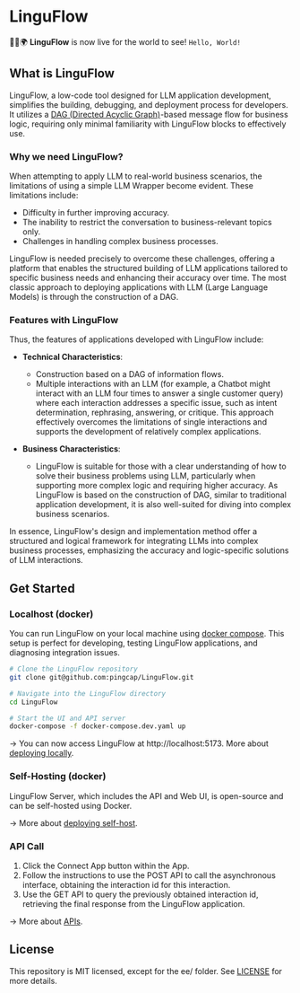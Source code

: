 # LinguFlow

🎉🚀🌍 **LinguFlow** is now live for the world to see! `Hello, World!`

## What is LinguFlow

LinguFlow, a low-code tool designed for LLM application development, simplifies the building, debugging, and deployment process for developers. It utilizes a [DAG (Directed Acyclic Graph)](https://en.wikipedia.org/wiki/Directed_acyclic_graph)-based message flow for business logic, requiring only minimal familiarity with LinguFlow blocks to effectively use.

### Why we need LinguFlow?

When attempting to apply LLM to real-world business scenarios, the limitations of using a simple LLM Wrapper become evident. These limitations include:

- Difficulty in further improving accuracy.
- The inability to restrict the conversation to business-relevant topics only.
- Challenges in handling complex business processes.

LinguFlow is needed precisely to overcome these challenges, offering a platform that enables the structured building of LLM applications tailored to specific business needs and enhancing their accuracy over time. The most classic approach to deploying applications with LLM (Large Language Models) is through the construction of a DAG. 

### Features with LinguFlow

Thus, the features of applications developed with LinguFlow include:

- **Technical Characteristics**:
  - Construction based on a DAG of information flows.
  - Multiple interactions with an LLM (for example, a Chatbot might interact with an LLM four times to answer a single customer query) where each interaction addresses a specific issue, such as intent determination, rephrasing, answering, or critique. This approach effectively overcomes the limitations of single interactions and supports the development of relatively complex applications.

- **Business Characteristics**:
  - LinguFlow is suitable for those with a clear understanding of how to solve their business problems using LLM, particularly when supporting more complex logic and requiring higher accuracy. As LinguFlow is based on the construction of DAG, similar to traditional application development, it is also well-suited for diving into complex business scenarios.

In essence, LinguFlow's design and implementation method offer a structured and logical framework for integrating LLMs into complex business processes, emphasizing the accuracy and logic-specific solutions of LLM interactions.

## Get Started

### Localhost (docker)

You can run LinguFlow on your local machine using [docker compose](https://docs.docker.com/compose/install/). This setup is perfect for developing, testing LinguFlow applications, and diagnosing integration issues.

```sh
# Clone the LinguFlow repository
git clone git@github.com:pingcap/LinguFlow.git

# Navigate into the LinguFlow directory
cd LinguFlow

# Start the UI and API server
docker-compose -f docker-compose.dev.yaml up
```

-> You can now access LinguFlow at http://localhost:5173. More about [deploying locally](https://www.linguflow.com/docs/deployment/local).

### Self-Hosting (docker)

LinguFlow Server, which includes the API and Web UI, is open-source and can be self-hosted using Docker.

-> More about [deploying self-host](https://www.linguflow.com/docs/deployment/self_host).

### API Call

1. Click the Connect App button within the App.
2. Follow the instructions to use the POST API to call the asynchronous interface, obtaining the interaction id for this interaction.
3. Use the GET API to query the previously obtained interaction id, retrieving the final response from the LinguFlow application.

-> More about [APIs](https://www.linguflow.com/docs/run/call_an_application).

## License

This repository is MIT licensed, except for the ee/ folder. See [LICENSE](LICENSE) for more details.
